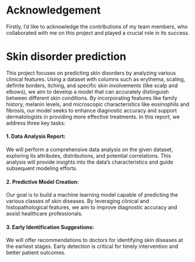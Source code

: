 # Acknowledgement
Firstly, I’d like to acknowledge the contributions of my team members, who collaborated with me on this project and played a crucial role in its success.

# Skin disorder prediction
This project focuses on predicting skin disorders by analyzing various clinical features. Using a dataset with columns such as erythema, scaling, definite borders, itching, and specific skin involvements (like scalp and elbows), we aim to develop a model that can accurately distinguish between different skin conditions. By incorporating features like family history, melanin levels, and microscopic characteristics like eosinophils and fibrosis, our model seeks to enhance diagnostic accuracy and support dermatologists in providing more effective treatments.
In this report, we address three key tasks:

#### 1. Data Analysis Report: 
We will perform a comprehensive data analysis on the given dataset, exploring its attributes, distributions, and potential correlations. This analysis will provide insights into the data’s characteristics and guide subsequent modeling efforts.
#### 2. Predictive Model Creation: 
Our goal is to build a machine learning model capable of predicting the various classes of skin diseases. By leveraging clinical and histopathological features, we aim to improve diagnostic accuracy and assist healthcare professionals.
#### 3. Early Identification Suggestions: 
We will offer recommendations to doctors for identifying skin diseases at the earliest stages. Early detection is critical for timely intervention and better patient outcomes.
